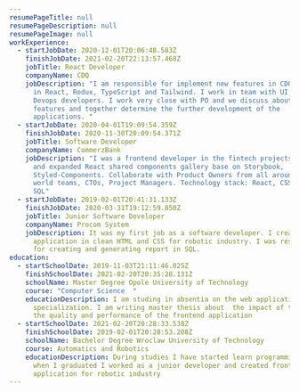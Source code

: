 ```yaml
---
resumePageTitle: null
resumePageDescription: null
resumePageImage: null
workExperience:
  - startJobDate: 2020-12-01T20:06:48.583Z
    finishJobDate: 2021-02-20T22:13:57.468Z
    jobTitle: React Developer
    companyName: CDQ
    jobDescription: "I am responsible for implement new features in CDQ applications
      in React, Redux, TypeScript and Tailwind. I work in team with UI, Java and
      Devops developers. I work very close with PO and we discuss about new
      features and together determine the further development of the
      applications. "
  - startJobDate: 2020-04-01T19:09:54.359Z
    finishJobDate: 2020-11-30T20:09:54.371Z
    jobTitle: Software Developer
    companyName: CommerzBank
    jobDescription: "I was a frontend developer in the fintech projects. I improved
      and expanded React shared components gallery base on Storybook,
      Styled-Components. Collaborate with Product Owners from all around the
      world teams, CTOs, Project Managers. Technology stack: React, CSS, HTML,
      SQL"
  - startJobDate: 2019-02-01T20:41:31.133Z
    finishJobDate: 2020-03-31T19:12:59.850Z
    jobTitle: Junior Software Developer
    companyName: Procom System
    jobDescription: It was my first job as a software developer. I created
      application in clean HTML and CSS for robotic industry. I was responsible
      for creating and generating report in SQL.
education:
  - startSchoolDate: 2019-11-03T21:11:46.025Z
    finishSchoolDate: 2021-02-20T20:35:28.131Z
    schoolName: Master Degree Opole University of Technology
    course: "Computer Science  "
    educationDescription: I am studing in absentia on the web application
      specialization. I am writing master thesis about  the impact of tests on
      the quality and performance of the frontend application
  - startSchoolDate: 2021-02-20T20:28:33.538Z
    finishSchoolDate: 2019-02-01T20:28:53.208Z
    schoolName: Bachelor Degree Wroclaw University of Technology
    course: Automatics and Robotics
    educationDescription: During studies I have started learn programming and then
      when I graduated I worked as a junior developer and created frontend
      application for robotic industry
---
```

